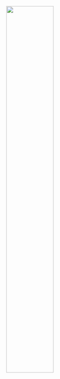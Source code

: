<img src="https://cdn-images-1.medium.com/max/2600/1*JAJ910fg52ODIRZjHXASBQ.png" width="50%"></img>

